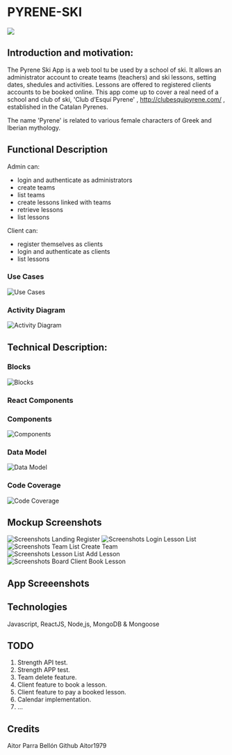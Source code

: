 # PYRENE-SKI 


![](images/skiordie.gif)

## Introduction and motivation:

The Pyrene Ski App is a web tool tu be used by a school of ski. It allows an administrator account to create teams (teachers) and ski lessons, setting dates, shedules and activities. Lessons are offered to registered clients accounts to be booked online. This app come up to cover a real need of a school and club of ski, 'Club d’Esquí Pyrene' , http://clubesquipyrene.com/ , established in the Catalan Pyrenes. 

The name 'Pyrene' is related to various female characters of Greek and Iberian mythology.


## Functional Description

Admin can: 

- login and authenticate as administrators
- create teams
- list teams
- create lessons linked with teams
- retrieve lessons
- list lessons

Client can:

- register themselves as clients
- login and authenticate as clients
- list lessons


### Use Cases

![Use Cases](images/ps-usecases.png)

### Activity Diagram

![Activity Diagram](images/ps-activity-diagram.png)


## Technical Description:

### Blocks

![Blocks](images/ps-block-diagram.png)

### React Components


### Components

![Components](images/ps-components-diagram.png)

### Data Model

![Data Model](images/ps-data-model.png)

### Code Coverage

![Code Coverage](images/api_test_coverage.png)

## Mockup Screenshots

![Screenshots Landing Register ](images/ps_mu_landing_register.png)
![Screenshots Login Lesson List](images/ps_mu_login_boardadmin.png)
![Screenshots Team List Create Team](images/ps_mu_teamlist_createteam.png)
![Screenshots Lesson List Add Lesson](images/ps_mu_addlesson_lessonlist.png)
![Screenshots Board Client Book Lesson](images/ps_mu_boardclient_booklesson.png)

## App Screeenshots


## Technologies

Javascript, ReactJS, Node,js, MongoDB & Mongoose


## TODO

01. Strength API test.
02. Strength APP test.
03. Team delete feature.
04. Client feature to book a lesson.
05. Client feature to pay a booked lesson. 
06. Calendar implementation.
07. ...

## Credits

Aitor Parra Bellón
Github Aitor1979
